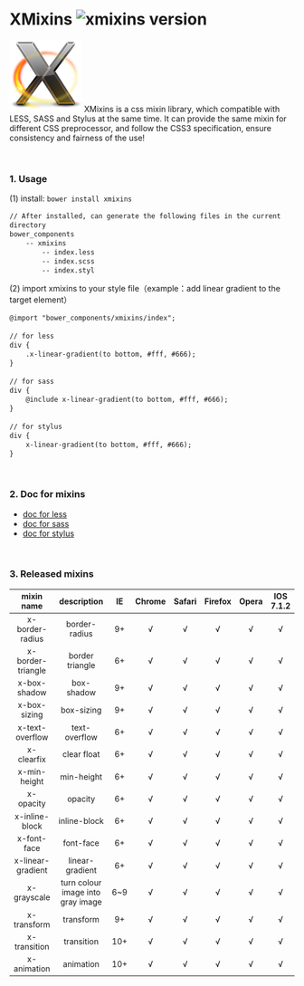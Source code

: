 # XMixins ![xmixins version](https://badge.fury.io/bo/xmixins.png)

![XMixins](./images/icon.png) XMixins is a css mixin library, which compatible with LESS, SASS and Stylus at the same time. It can provide the same mixin for different CSS preprocessor, and follow the CSS3 specification, ensure consistency and fairness of the use!

<br />

### 1. Usage

(1) install: `bower install xmixins`
    
    // After installed, can generate the following files in the current directory
    bower_components
        -- xmixins
            -- index.less
            -- index.scss
            -- index.styl
                
(2) import xmixins to your style file（example：add linear gradient to the target element）
    
	@import "bower_components/xmixins/index";

	// for less
	div {
    	.x-linear-gradient(to bottom, #fff, #666);
	}

	// for sass
	div {
    	@include x-linear-gradient(to bottom, #fff, #666);
	}

	// for stylus
	div {
    	x-linear-gradient(to bottom, #fff, #666);
	}

<br />

### 2. Doc for mixins

* [doc for less](./doc/less.md)
* [doc for sass](./doc/sass.md)
* [doc for stylus](./doc/styl.md)

<br />

### 3. Released mixins

| mixin name | description | IE | Chrome | Safari | Firefox | Opera | IOS 7.1.2
|:----:|:----:|:----:|:----:|:----:|:----:|:----:|:----:|
|x-border-radius | border-radius | 9+ | √ | √ | √ | √ | √ |
|x-border-triangle | border triangle | 6+ | √ | √ | √ | √ | √ |
|x-box-shadow | box-shadow | 9+ | √ | √ | √ | √ | √ |
|x-box-sizing | box-sizing |9+ | √ | √ | √ | √ | √ |
|x-text-overflow | text-overflow | 6+ | √ | √ | √ | √ | √ |
|x-clearfix | clear float | 6+ | √ | √ | √ | √ | √ |
|x-min-height | min-height | 6+ | √ | √ | √ | √ | √ |
|x-opacity | opacity | 6+ | √ | √ | √ | √ | √ |
|x-inline-block | inline-block | 6+ | √ | √ | √ | √ | √ |
|x-font-face | font-face | 6+ | √ | √ | √ | √ | √ |
|x-linear-gradient | linear-gradient | 6+ | √ | √ | √ | √ | √ |
|x-grayscale | turn colour image into gray image | 6~9 | √ | √ | √ | √ | √ |
|x-transform | transform | 9+ | √ | √ | √ | √ | √ |
|x-transition | transition | 10+ | √ | √ | √ | √ | √ |
|x-animation | animation | 10+ | √ | √ | √ | √ | √ |

